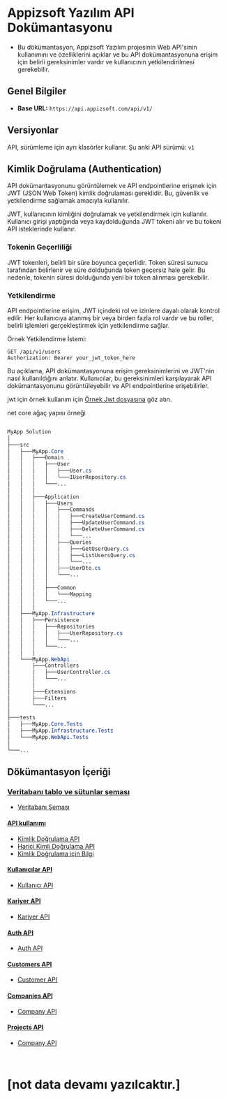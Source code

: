 # Appizsoft Yazılım API Dokümantasyonu

- Bu dökümantasyon, Appizsoft Yazılım projesinin Web API'sinin kullanımını ve özelliklerini açıklar ve
  bu API dokümantasyonuna erişim için belirli gereksinimler vardır ve kullanıcının yetkilendirilmesi gerekebilir.

## Genel Bilgiler

- **Base URL:** `https://api.appizsoft.com/api/v1/`

## Versiyonlar

API, sürümleme için ayrı klasörler kullanır. Şu anki API sürümü: `v1`

## Kimlik Doğrulama (Authentication)

API dokümantasyonunu görüntülemek ve API endpointlerine erişmek için JWT (JSON Web Token) kimlik doğrulaması gereklidir. Bu, güvenlik ve yetkilendirme sağlamak amacıyla kullanılır.

JWT, kullanıcının kimliğini doğrulamak ve yetkilendirmek için kullanılır. Kullanıcı girişi yaptığında veya kaydolduğunda JWT tokeni alır ve bu tokeni API isteklerinde kullanır.

### Tokenin Geçerliliği

JWT tokenleri, belirli bir süre boyunca geçerlidir. Token süresi sunucu tarafından belirlenir ve süre dolduğunda token geçersiz hale gelir. Bu nedenle, tokenin süresi dolduğunda yeni bir token alınması gerekebilir.

### Yetkilendirme

API endpointlerine erişim, JWT içindeki rol ve izinlere dayalı olarak kontrol edilir. Her kullanıcıya atanmış bir veya birden fazla rol vardır ve bu roller, belirli işlemleri gerçekleştirmek için yetkilendirme sağlar.

Örnek Yetkilendirme İstemi:

```http
GET /api/v1/users
Authorization: Bearer your_jwt_token_here
```

Bu açıklama, API dokümantasyonuna erişim gereksinimlerini ve JWT'nin nasıl kullanıldığını anlatır. Kullanıcılar, bu gereksinimleri karşılayarak API dokümantasyonunu görüntüleyebilir ve API endpointlerine erişebilirler.

jwt için örnek kullanım için [Örnek Jwt dosyasına](jwt) göz atın.

net core ağaç yapısı örneği

```css

MyApp Solution
│
├───src
│   ├───MyApp.Core
│   │   ├───Domain
│   │   │   ├───User
│   │   │   │   ├───User.cs
│   │   │   │   └───IUserRepository.cs
│   │   │   └───...
│   │   │
│   │   ├───Application
│   │   │   ├───Users
│   │   │   │   ├───Commands
│   │   │   │   │   ├───CreateUserCommand.cs
│   │   │   │   │   ├───UpdateUserCommand.cs
│   │   │   │   │   ├───DeleteUserCommand.cs
│   │   │   │   │   └───...
│   │   │   │   ├───Queries
│   │   │   │   │   ├───GetUserQuery.cs
│   │   │   │   │   ├───ListUsersQuery.cs
│   │   │   │   │   └───...
│   │   │   │   ├───UserDto.cs
│   │   │   │   └───...
│   │   │   │
│   │   │   ├───Common
│   │   │   │   └───Mapping
│   │   │   └───...
│   │   │
│   ├───MyApp.Infrastructure
│   │   ├───Persistence
│   │   │   ├───Repositories
│   │   │   │   ├───UserRepository.cs
│   │   │   │   └───...
│   │   │   └───...
│   │   │
│   └───MyApp.WebApi
│       ├───Controllers
│       │   ├───UserController.cs
│       │   └───...
│       │
│       ├───Extensions
│       ├───Filters
│       └───...
│
├───tests
│   ├───MyApp.Core.Tests
│   ├───MyApp.Infrastructure.Tests
│   └───MyApp.WebApi.Tests
│
└───...

```





## Dökümantasyon İçeriği

### <span style="text-decoration: underline;">Veritabanı tablo ve sütunlar şeması</span>

- [Veritabanı Şeması](database/index.md)

#### <span style="text-decoration: underline;">API kullanımı</span>

- [Kimlik Doğrulama API](data-fetching/authentication/index.md)
- [Harici Kimli Doğrulama API](data-fetching/authentication/OAuth.md)
- [Kimlik Doğrulama için Bilgi](data-fetching/authentication/README.md)

#### <span style="text-decoration: underline;">Kullanıcılar API</span>

- [Kullanıcı API ](data-fetching/user.md)

#### <span style="text-decoration: underline;">Kariyer API</span>

- [Kariyer API](data-fetching/careers.md)

#### <span style="text-decoration: underline;">Auth API</span>

- [Auth API](data-fetching/auth.md)

#### <span style="text-decoration: underline;">Customers API</span>

- [Customer API](data-fetching/customers.md)
#### <span style="text-decoration: underline;">Companies API</span>

- [Company  API](data-fetching/companies.md)
#### <span style="text-decoration: underline;">Projects  API</span>

- [Company  API](data-fetching/projects.md)

<br/>

# [not data devamı yazılcaktır.]